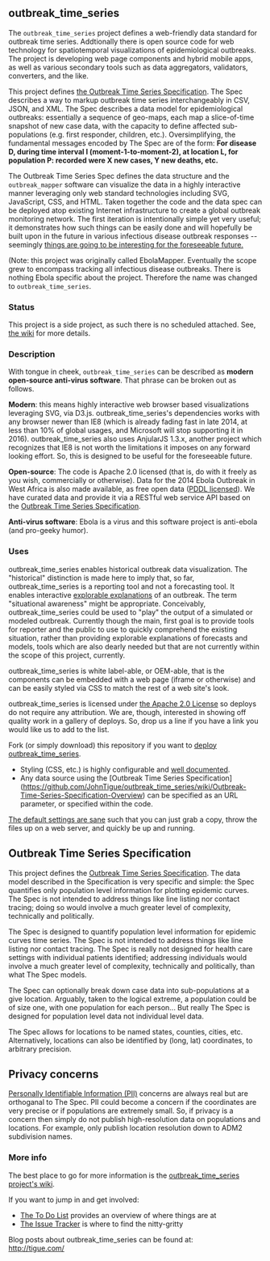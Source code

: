## outbreak_time_series
The `outbreak_time_series` project defines a web-friendly data standard for outbreak time series. Addtionally there is open source code for web technology for spatiotemporal visualizations of epidemiological outbreaks. The project is developing web page components and hybrid mobile apps, as well as various secondary tools such as data aggregators, validators, converters, and the like. 

This project defines [the Outbreak Time Series Specification](#outbreak_time_series_spec). The Spec describes a way to markup outbreak time series interchangeably in CSV, JSON, and XML. The Spec describes a data model for epidemiological outbreaks: essentially a sequence of geo-maps, each map a slice-of-time snapshot of new case data, with the capacity to define affected sub-populations (e.g. first responder, children, etc.). Oversimplifying, the fundamental messages encoded by The Spec are of the form: **For disease D, during time interval I (moment-1-to-moment-2), at location L, for population P: recorded were X new cases, Y new deaths, etc.**

The Outbreak Time Series Spec defines the data structure and the `outbreak_mapper` software can visualize the data in a highly interactive manner leveraging only web standard technologies including SVG, JavaScript, CSS, and HTML. Taken together the code and the data spec can be deployed atop existing Internet infrastructure to create a global outbreak monitoring network. The first iteration is intentionally simple yet very useful; it demonstrates how such things can be easily done and will hopefully be built upon in the future in various infectious disease outbreak responses -- seemingly [things are going to be interesting for the foreseeable future.](http://bigstory.ap.org/article/db7d627eb16841f7b78909b035e96e6f/experts-it-was-busy-black-eye-year-disease-control)

(Note: this project was originally called EbolaMapper. Eventually the scope grew to encompass tracking all infectious disease outbreaks. There is nothing Ebola specific about the project. Therefore the name was changed to `outbreak_time_series`.

### Status
This project is a side project, as such there is no scheduled attached. See, [the wiki](https://github.com/JohnTigue/outbreak_time_series/wiki#status) for more details.

### Description
With tongue in cheek, `outbreak_time_series` can be described as **modern open-source anti-virus software**. That phrase can be broken out as follows.

**Modern**: this means highly interactive web browser based visualizations leveraging SVG, via D3.js. outbreak_time_series's dependencies works with any browser newer than IE8 (which is already fading fast in late 2014, at less than 10% of global usages, and Microsoft will stop supporting it in 2016). outbreak_time_series also uses AnjularJS 1.3.x, another project which recognizes that IE8 is not worth the limitations it imposes on any forward looking effort. So, this is designed to be useful for the foreseeable future.

**Open-source**: The code is Apache 2.0 licensed (that is, do with it freely as you wish, commercially or otherwise). Data for the 2014 Ebola Outbreak in West Africa is also made available, as free open data ([PDDL licensed](http://opendatacommons.org/licenses/pddl/)). We have curated data and provide it via a RESTful web service API based on the [Outbreak Time Series Specification](https://github.com/JohnTigue/outbreak_time_series/wiki/Outbreak-Time-Series-Specification-Overview).

**Anti-virus software**: Ebola is a virus and this software project is anti-ebola (and pro-geeky humor).

### Uses
outbreak_time_series enables historical outbreak data visualization. The "historical" distinction is made here to imply that, so far, outbreak_time_series is a reporting tool and not a forecasting tool. It enables interactive [explorable explanations](http://worrydream.com/ExplorableExplanations/) of an outbreak. The term "situational awareness" might be appropriate. Conceivably, outbreak_time_series could be used to "play" the output of a simulated or modeled outbreak. Currently though the main, first goal is to provide tools for reporter and the public to use to quickly comprehend the existing situation, rather than providing explorable explanations of forecasts and models, tools which are also dearly needed but that are not currently within the scope of this project, currently.

outbreak_time_series is white label-able, or OEM-able, that is the components can be embedded with a web page (iframe or otherwise) and can be easily styled via CSS to match the rest of a web site's look.

outbreak_time_series is licensed under [the Apache 2.0 License](http://www.apache.org/licenses/LICENSE-2.0.html) so deploys do not require any attribution. We are, though, interested in showing off quality work in a gallery of deploys. So, drop us a line if you have a link you would like us to add to the list.

Fork (or simply download) this repository if you want to [deploy outbreak_time_series](https://github.com/JohnTigue/outbreak_time_series/wiki/Deployment-HOWTO). 
- Styling (CSS, etc.) is highly configurable and [well documented](https://github.com/JohnTigue/outbreak_time_series/wiki/White-Label). 
- Any data source using the [Outbreak Time Series Specification] (https://github.com/JohnTigue/outbreak_time_series/wiki/Outbreak-Time-Series-Specification-Overview) can be specified as an URL parameter, or specified within the code.

[The default settings are sane](http://en.wikipedia.org/wiki/Convention_over_configuration) such that you can just grab a copy, throw the files up on a web server, and quickly be up and running.

## Outbreak Time Series Specification <a name='outbreak_time_series_spec'></a>
This project defines the [Outbreak Time Series Specification](https://github.com/JohnTigue/outbreak_time_series/wiki/Outbreak-Time-Series-Specification-Overview). The data model described in the Specification is very specific and simple: the Spec quantifies only population level information for plotting epidemic curves. The Spec is not intended to address things like line listing nor contact tracing; doing so would involve a much greater level of 
complexity, technically and politically.

The Spec is designed to quantify population level information for epidemic curves time series. 
The Spec is not intended to address things like line listing nor contact tracing.
The Spec is really not designed for health care settings with individual patients identified; 
addressing individuals would involve a much greater level of complexity, technically and politically, than what The Spec models.

The Spec can optionally break down case data into sub-populations at a give location.
Arguably, taken to the logical extreme, a population could be of size one, with one population for each person...
But really The Spec is designed for population level data not individual level data. 

The Spec allows for locations to be named states, counties, cities, etc.
Alternatively, locations can also be identified by (long, lat) coordinates, to arbitrary precision.

## Privacy concerns
[Personally Identifiable Information (PII)](http://en.wikipedia.org/wiki/Personally_identifiable_information) concerns are always real but are orthoganal to The Spec. PII could become a concern if the coordinates are very precise or if populations are extremely small. So, if privacy is a concern then simply do not publish high-resolution data on populations and locations. For example, only publish location resolution down to ADM2 subdivision names.

### More info
The best place to go for more information is the [outbreak_time_series project's wiki](https://github.com/JohnTigue/outbreak_time_series/wiki).

If you want to jump in and get involved:  
- [The To Do List](https://github.com/JohnTigue/outbreak_time_series/wiki/To-Do-List) provides an overview of where things are at  
- [The Issue Tracker](https://github.com/JohnTigue/outbreak_time_series/issues) is where to find the nitty-gritty

Blog posts about outbreak_time_series can be found at:  
http://tigue.com/

